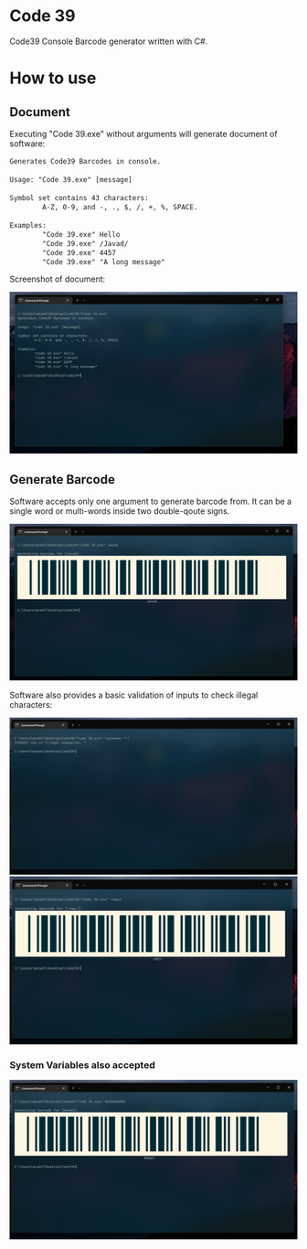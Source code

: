 # Code 39
Code39 Console Barcode generator written with C#.

# How to use
## Document
Executing "Code 39.exe" without arguments will generate document of software:
```
Generates Code39 Barcodes in console.

Usage: "Code 39.exe" [message]

Symbol set contains 43 characters:
        A-Z, 0-9, and -, ., $, /, +, %, SPACE.

Examples:
        "Code 39.exe" Hello
        "Code 39.exe" /Javad/
        "Code 39.exe" 4457
        "Code 39.exe" "A long message"
```

Screenshot of document:

![Document of Code 39 software!](images/Document.png "Code 39 Document")

## Generate Barcode
Software accepts only one argument to generate barcode from. It can be a single word or multi-words inside two double-qoute signs.

![Code 39 Generator software!](images/Javad.png "Code 39 Generate Javad")

Software also provides a basic validation of inputs to check illegal characters:  

![Code 39 Generator check illegal characters!](images/error.png "Code 39 Generate Error")
![Code 39 Generator check illegal characters!](images/hey.png "Code 39 Generate Hey")

### System Variables also accepted
![Code 39 Generator!](images/username.png "Code 39 Generate Username")
